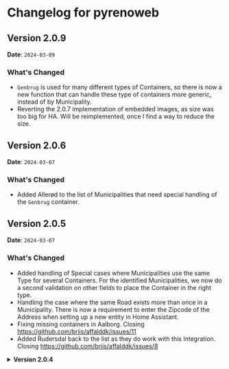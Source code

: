 # Changelog for pyrenoweb

## Version 2.0.9

**Date**: `2024-03-09`

### What's Changed
- `Genbrug` is used for many different types of Containers, so there is now a new function that can handle these type of containers more generic, instead of by Municipality.
- Reverting the 2.0.7 implementation of embedded images, as size was too big for HA. Will be reimplemented, once I find a way to reduce the size.

## Version 2.0.6

**Date**: `2024-03-07`

### What's Changed

- Added Allerød to the list of Municipalities that need special handling of the `Genbrug` container.

## Version 2.0.5

**Date**: `2024-03-07`

### What's Changed

- Added handling of Special cases where Municipalities use the same Type for several Containers. For the identified Municipalities, we now do a second validation on other fields to place the Container in the right type.
- Handling the case where the same Road exists more than once in a Municipality. There is now a requirement to enter the Zipcode of the Address when setting up a new entity in Home Assistant.
- Fixing missing containers in Aalborg. Closing https://github.com/briis/affalddk/issues/11
- Added Rudersdal back to the list as they do work with this Integration. Closing https://github.com/briis/affalddk/issues/8

<details>
  <summary><b>Version 2.0.4</b></summary>
  **Date**: `2024-03-02`

### Changes

* Removed the following Municipalities as they are not supported:
  * Balleup
  * Billund
  * Fanø
  * Favrskov
  * Fredericia
  * Frederikshavn
  * Guldborgsund
  * Haderslev
  * Herning
  * Holbæk
  * Holstebro
  * Ikast-Brande
  * Ishøj - They use the API, but do not supply dates, only textual descriptions, which cannot be converted to dates.
  * Kalundborg
  * Kolding
  * Læsø
  * Lolland
  * Middelfart
  * Morsø
  * Norddjurs
  * Nordfyns
  * Nyborg
  * Odder
  * Odense
  * Silkeborg
  * Skanderborg
  * Skive
  * Struer
  * Syddjurs
  * Thisted
  * Vejle
  * Vesthimmerland
  * Viborg
  * Tønder - They use the API in a Non-Standard way. Still under investigation if I can retrieve the data
  * Vallensbæk

* Added new function to support Municipalities that only supply weekdays. (Albertslund, Furesø).
* Added new garbage type `plastmetalmadmdk` which holds *Plast, Metal, Mad & Drikkekartoner*
* Added new garbage type `pappapir` which holds *Pap & Papir*
* Added new garbage type `tekstil` which holds *Tekstilaffald*
* Added new garbage type `glasplast` which holds *Glas, Plast & Madkartoner*
* Added new garbage type `plastmetalpapir` which holds *Plast, Metal & Papir*
* Fixed bug when Garbage Type could be in more than pickup type. Happens when partial strings are the same.

</details>
